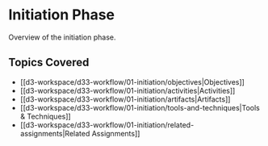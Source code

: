 # Initiation Phase

Overview of the initiation phase.

## Topics Covered

- [[d3-workspace/d33-workflow/01-initiation/objectives|Objectives]]
- [[d3-workspace/d33-workflow/01-initiation/activities|Activities]]
- [[d3-workspace/d33-workflow/01-initiation/artifacts|Artifacts]]
- [[d3-workspace/d33-workflow/01-initiation/tools-and-techniques|Tools & Techniques]]
- [[d3-workspace/d33-workflow/01-initiation/related-assignments|Related Assignments]]